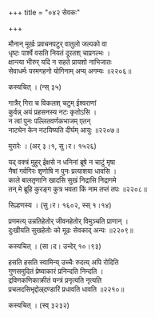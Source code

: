 +++
title = "०४२ सेवकः"

+++


मौनान् मूर्खः प्रवचनपटुर् वातुलो जल्पको वा  
धृष्टः पार्श्वे वसति नियतं दूरतश् चाप्रगल्भः ।  
क्षान्त्या भीरुर् यदि न सहते प्रायशो नाभिजातः   
सेवाधर्मः परमगहनो योगिनाम् अप्य् अगम्यः ॥२२०६॥  


कस्यचित् । (न्स् ३५)  


गात्रैर् गिरा च विकलश् चटुम् ईश्वराणां  
कुर्वन्न् अयं प्रहसनस्य नटः कृतोऽसि ।  
न त्वां पुनः पल्लितवर्णकभाजम् एतन्  
नाट्येन केन नटयिष्यति दीर्घम् आयुः ॥२२०७॥  


मुरारेः । (अर् ३।१, सु।र। १५२६)  


यद् वक्त्रं मुहुर् ईक्षसे न धनिनां ब्रूषे न चाटुं मृषा  
नैषां गर्वगिरः शृणोषि न पुनः प्रत्याशया धावसि ।  
काले बालतृणानि खादसि सुखं निद्रासि निद्रागमे  
तन् मे ब्रूहि कुरङ्ग कुत्र भवता किं नाम तप्तं तपः ॥२२०८॥  


सिल्हणस्य । (सु।र। १६०२, स्स् १।१४)  


प्रणमत्य् उन्नतिहेतोर् जीवनहेतोर् विमुञ्चति प्राणान् ।  
दुःखीयति सुखहेतोः को मूढः सेवकाद् अन्यः ॥२२०९॥  


कस्यचित् । (सा।द। उन्देर् १०।९३)  


हसति हसति स्वामिन्य् उच्चैः रुदत्य् अपि रोदिति  
गुणसमुदितं प्रेष्याकारं प्रनिन्दति निन्दति ।  
द्रविणकणिकाक्रीतं यन्त्रं प्रनृत्यति नृत्यति   
प्रचलदसिभृद्दोल्र्दण्डारिं प्रधावति धावति ॥२२१०॥  


कस्यचित् । (स्व् ३२३२)  
